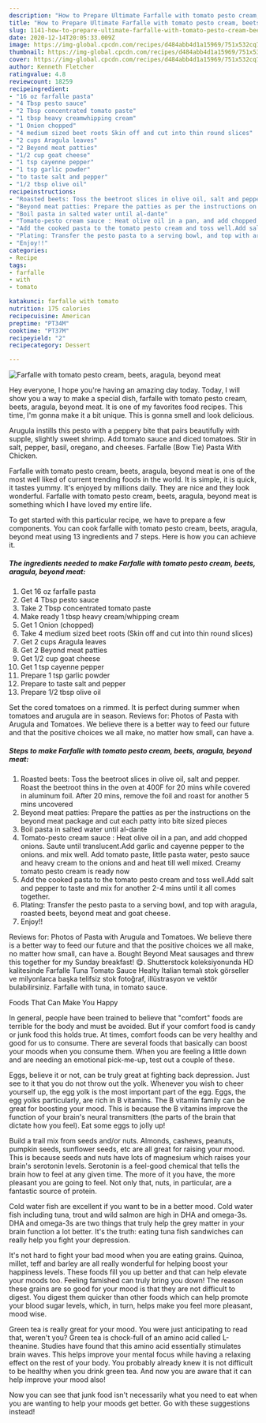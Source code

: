 ```yaml
---
description: "How to Prepare Ultimate Farfalle with tomato pesto cream, beets, aragula, beyond meat"
title: "How to Prepare Ultimate Farfalle with tomato pesto cream, beets, aragula, beyond meat"
slug: 1141-how-to-prepare-ultimate-farfalle-with-tomato-pesto-cream-beets-aragula-beyond-meat
date: 2020-12-14T20:05:33.009Z
image: https://img-global.cpcdn.com/recipes/d484abb4d1a15969/751x532cq70/farfalle-with-tomato-pesto-cream-beets-aragula-beyond-meat-recipe-main-photo.jpg
thumbnail: https://img-global.cpcdn.com/recipes/d484abb4d1a15969/751x532cq70/farfalle-with-tomato-pesto-cream-beets-aragula-beyond-meat-recipe-main-photo.jpg
cover: https://img-global.cpcdn.com/recipes/d484abb4d1a15969/751x532cq70/farfalle-with-tomato-pesto-cream-beets-aragula-beyond-meat-recipe-main-photo.jpg
author: Kenneth Fletcher
ratingvalue: 4.8
reviewcount: 18259
recipeingredient:
- "16 oz farfalle pasta"
- "4 Tbsp pesto sauce"
- "2 Tbsp concentrated tomato paste"
- "1 tbsp heavy creamwhipping cream"
- "1 Onion chopped"
- "4 medium sized beet roots Skin off and cut into thin round slices"
- "2 cups Aragula leaves"
- "2 Beyond meat patties"
- "1/2 cup goat cheese"
- "1 tsp cayenne pepper"
- "1 tsp garlic powder"
- "to taste salt and pepper"
- "1/2 tbsp olive oil"
recipeinstructions:
- "Roasted beets: Toss the beetroot slices in olive oil, salt and pepper. Roast the beetroot thins in the oven at 400F for 20 mins while covered in aluminum foil. After 20 mins, remove the foil and roast for another 5 mins uncovered"
- "Beyond meat patties: Prepare the patties as per the instructions on the beyond meat package and cut each patty into bite sized pieces"
- "Boil pasta in salted water until al-dante"
- "Tomato-pesto cream sauce : Heat olive oil in a pan, and add chopped onions. Saute until translucent.Add garlic and cayenne pepper to the onions. and mix well. Add tomato paste, little pasta water, pesto sauce and heavy cream to the onions and and heat till well mixed. Creamy tomato pesto cream is ready now"
- "Add the cooked pasta to the tomato pesto cream and toss well.Add salt and pepper to taste and mix for another 2-4 mins until it all comes together."
- "Plating: Transfer the pesto pasta to a serving bowl, and top with aragula, roasted beets, beyond meat and goat cheese."
- "Enjoy!!"
categories:
- Recipe
tags:
- farfalle
- with
- tomato

katakunci: farfalle with tomato 
nutrition: 175 calories
recipecuisine: American
preptime: "PT34M"
cooktime: "PT37M"
recipeyield: "2"
recipecategory: Dessert

---
```



![Farfalle with tomato pesto cream, beets, aragula, beyond meat](https://img-global.cpcdn.com/recipes/d484abb4d1a15969/751x532cq70/farfalle-with-tomato-pesto-cream-beets-aragula-beyond-meat-recipe-main-photo.jpg)

Hey everyone, I hope you're having an amazing day today. Today, I will show you a way to make a special dish, farfalle with tomato pesto cream, beets, aragula, beyond meat. It is one of my favorites food recipes. This time, I'm gonna make it a bit unique. This is gonna smell and look delicious.

Arugula instills this pesto with a peppery bite that pairs beautifully with supple, slightly sweet shrimp. Add tomato sauce and diced tomatoes. Stir in salt, pepper, basil, oregano, and cheeses. Farfalle (Bow Tie) Pasta With Chicken.

Farfalle with tomato pesto cream, beets, aragula, beyond meat is one of the most well liked of current trending foods in the world. It is simple, it is quick, it tastes yummy. It's enjoyed by millions daily. They are nice and they look wonderful. Farfalle with tomato pesto cream, beets, aragula, beyond meat is something which I have loved my entire life.


To get started with this particular recipe, we have to prepare a few components. You can cook farfalle with tomato pesto cream, beets, aragula, beyond meat using 13 ingredients and 7 steps. Here is how you can achieve it.

<!--inarticleads1-->

##### The ingredients needed to make Farfalle with tomato pesto cream, beets, aragula, beyond meat:

1. Get 16 oz farfalle pasta
1. Get 4 Tbsp pesto sauce
1. Take 2 Tbsp concentrated tomato paste
1. Make ready 1 tbsp heavy cream/whipping cream
1. Get 1 Onion (chopped)
1. Take 4 medium sized beet roots (Skin off and cut into thin round slices)
1. Get 2 cups Aragula leaves
1. Get 2 Beyond meat patties
1. Get 1/2 cup goat cheese
1. Get 1 tsp cayenne pepper
1. Prepare 1 tsp garlic powder
1. Prepare to taste salt and pepper
1. Prepare 1/2 tbsp olive oil


Set the cored tomatoes on a rimmed. It is perfect during summer when tomatoes and arugula are in season. Reviews for: Photos of Pasta with Arugula and Tomatoes. We believe there is a better way to feed our future and that the positive choices we all make, no matter how small, can have a. 

<!--inarticleads2-->

##### Steps to make Farfalle with tomato pesto cream, beets, aragula, beyond meat:

1. Roasted beets: Toss the beetroot slices in olive oil, salt and pepper. Roast the beetroot thins in the oven at 400F for 20 mins while covered in aluminum foil. After 20 mins, remove the foil and roast for another 5 mins uncovered
1. Beyond meat patties: Prepare the patties as per the instructions on the beyond meat package and cut each patty into bite sized pieces
1. Boil pasta in salted water until al-dante
1. Tomato-pesto cream sauce : Heat olive oil in a pan, and add chopped onions. Saute until translucent.Add garlic and cayenne pepper to the onions. and mix well. Add tomato paste, little pasta water, pesto sauce and heavy cream to the onions and and heat till well mixed. Creamy tomato pesto cream is ready now
1. Add the cooked pasta to the tomato pesto cream and toss well.Add salt and pepper to taste and mix for another 2-4 mins until it all comes together.
1. Plating: Transfer the pesto pasta to a serving bowl, and top with aragula, roasted beets, beyond meat and goat cheese.
1. Enjoy!!


Reviews for: Photos of Pasta with Arugula and Tomatoes. We believe there is a better way to feed our future and that the positive choices we all make, no matter how small, can have a. Bought Beyond Meat sausages and threw this together for my Sunday breakfast! 😋. Shutterstock koleksiyonunda HD kalitesinde Farfalle Tuna Tomato Sauce Healty Italian temalı stok görseller ve milyonlarca başka telifsiz stok fotoğraf, illüstrasyon ve vektör bulabilirsiniz. Farfalle with tuna, in tomato sauce. 

Foods That Can Make You Happy


In general, people have been trained to believe that "comfort" foods are terrible for the body and must be avoided. But if your comfort food is candy or junk food this holds true. At times, comfort foods can be very healthy and good for us to consume. There are several foods that basically can boost your moods when you consume them. When you are feeling a little down and are needing an emotional pick-me-up, test out a couple of these.

Eggs, believe it or not, can be truly great at fighting back depression. Just see to it that you do not throw out the yolk. Whenever you wish to cheer yourself up, the egg yolk is the most important part of the egg. Eggs, the egg yolks particularly, are rich in B vitamins. The B vitamin family can be great for boosting your mood. This is because the B vitamins improve the function of your brain's neural transmitters (the parts of the brain that dictate how you feel). Eat some eggs to jolly up!

Build a trail mix from seeds and/or nuts. Almonds, cashews, peanuts, pumpkin seeds, sunflower seeds, etc are all great for raising your mood. This is because seeds and nuts have lots of magnesium which raises your brain's serotonin levels. Serotonin is a feel-good chemical that tells the brain how to feel at any given time. The more of it you have, the more pleasant you are going to feel. Not only that, nuts, in particular, are a fantastic source of protein.

Cold water fish are excellent if you want to be in a better mood. Cold water fish including tuna, trout and wild salmon are high in DHA and omega-3s. DHA and omega-3s are two things that truly help the grey matter in your brain function a lot better. It's the truth: eating tuna fish sandwiches can really help you fight your depression. 

It's not hard to fight your bad mood when you are eating grains. Quinoa, millet, teff and barley are all really wonderful for helping boost your happiness levels. These foods fill you up better and that can help elevate your moods too. Feeling famished can truly bring you down! The reason these grains are so good for your mood is that they are not difficult to digest. You digest them quicker than other foods which can help promote your blood sugar levels, which, in turn, helps make you feel more pleasant, mood wise.

Green tea is really great for your mood. You were just anticipating to read that, weren't you? Green tea is chock-full of an amino acid called L-theanine. Studies have found that this amino acid essentially stimulates brain waves. This helps improve your mental focus while having a relaxing effect on the rest of your body. You probably already knew it is not difficult to be healthy when you drink green tea. And now you are aware that it can help improve your mood also!

Now you can see that junk food isn't necessarily what you need to eat when you are wanting to help your moods get better. Go  with  these suggestions  instead!

